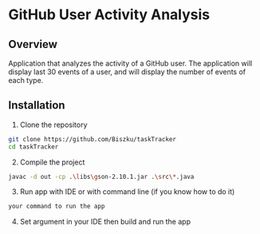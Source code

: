 # GitHub User Activity Analysis

## Overview
Application that analyzes the activity of a GitHub user.
The application will display last 30 events of a user,
and will display the number of events of each type.

## Installation

1. Clone the repository
```bash
git clone https://github.com/Biszku/taskTracker
cd taskTracker
```
2. Compile the project
```bash
javac -d out -cp .\libs\gson-2.10.1.jar .\src\*.java
```
3. Run app with IDE or with command line (if you know how to do it)
```bash
your command to run the app
```
4. Set argument in your IDE then build and run the app 